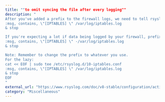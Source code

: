 ```yaml
---
title: ""to omit syncing the file after every logging""
description: "
After you've added a prefix to the firewall logs, we need to tell rsyslog to send those lines to its own file. Do this by creating the file /etc/rsyslog.d/10-iptables.conf and adding this:
:msg, contains, \"[IPTABLES] \" /var/log/iptables.log
& stop

If you're expecting a lot if data being logged by your firewall, prefix the filename with a - . For example:
:msg, contains, \"[IPTABLES] \" -/var/log/iptables.log
& stop

Note: Remember to change the prefix to whatever you use.
For the lazy:
cat << EOF | sudo tee /etc/rsyslog.d/10-iptables.conf
:msg, contains, \"[IPTABLES] \" /var/log/iptables.log
& stop
EOF
"
external_url: "https://www.rsyslog.com/doc/v8-stable/configuration/actions.html#regular-file"
category: "Miscellaneous"
---
```

